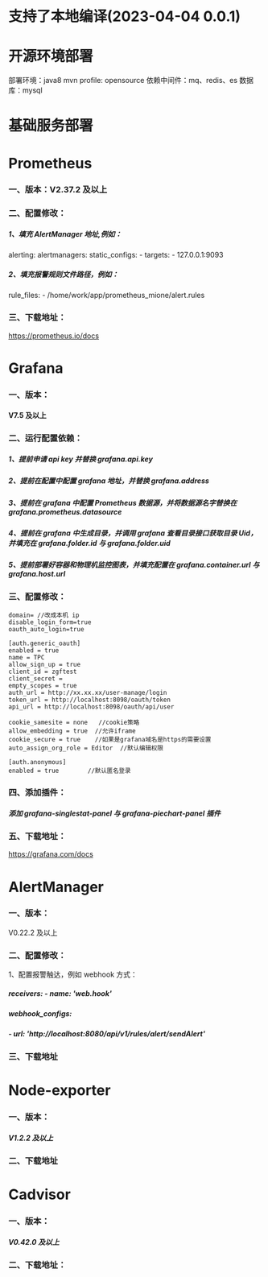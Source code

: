 # 支持了本地编译(2023-04-04 0.0.1)
# 开源环境部署

部署环境：java8
mvn profile: opensource
依赖中间件：mq、redis、es
数据库：mysql

# 基础服务部署


# **Prometheus**
### 一、版本：V2.37.2 及以上
### 二、配置修改：
##### 1、填充 AlertManager 地址,例如：
alerting:
alertmanagers:
static_configs: - targets: - 127.0.0.1:9093
##### 2、填充报警规则文件路径，例如：
rule_files: - /home/work/app/prometheus_mione/alert.rules

### 三、下载地址：
<https://prometheus.io/docs>

# **Grafana**
### 一、版本：
#### V7.5 及以上
### 二、运行配置依赖：
##### 1、提前申请 api key 并替换 grafana.api.key
##### 2、提前在配置中配置 grafana 地址，并替换 grafana.address
##### 3、提前在 grafana 中配置 Prometheus 数据源，并将数据源名字替换在 grafana.prometheus.datasource
##### 4、提前在 grafana 中生成目录，并调用 grafana 查看目录接口获取目录 Uid，并填充在 grafana.folder.id 与 grafana.folder.uid
##### 5、提前部署好容器和物理机监控图表，并填充配置在 grafana.container.url 与 grafana.host.url
### 三、配置修改：
	domain= //改成本机 ip
	disable_login_form=true
	oauth_auto_login=true

    [auth.generic_oauth]
    enabled = true
    name = TPC
    allow_sign_up = true
    client_id = zgftest
    client_secret = 
    empty_scopes = true
    auth_url = http://xx.xx.xx/user-manage/login
    token_url = http://localhost:8098/oauth/token
    api_url = http://localhost:8098/oauth/api/user

    cookie_samesite = none   //cookie策略
    allow_embedding = true  //允许iframe
    cookie_secure = true    //如果是grafana域名是https的需要设置
    auto_assign_org_role = Editor  //默认编辑权限

    [auth.anonymous]
    enabled = true        //默认匿名登录

### 四、添加插件：
##### 添加 grafana-singlestat-panel 与 grafana-piechart-panel 插件
### 五、下载地址：
<https://grafana.com/docs>

# **AlertManager**
### 一、版本：
V0.22.2 及以上
### 二、配置修改：
1、配置报警触达，例如 webhook 方式：
##### receivers: - name: 'web.hook'
##### webhook_configs:
##### - url: 'http://localhost:8080/api/v1/rules/alert/sendAlert'

### 三、下载地址

# **Node-exporter**
### 一、版本：
##### V1.2.2 及以上
### 二、下载地址

# **Cadvisor**
### 一、版本：
##### V0.42.0 及以上
### 二、下载地址：
